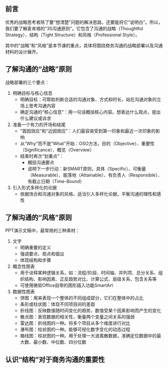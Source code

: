 ## 前言
优秀的战略思考者除了要“想清楚”问题的解决思路，还要能将它“说明白”。所以，我们要了解麦肯锡的“3S沟通原则”。它包含了沟通的战略（Thoughtful Strategy）、结构（Tight Structure）和风格（Professional Style）。

其中的“战略”和“风格”是本节课的重点，具体将围绕商务沟通的战略部署以及沟通材料的设计展开。
## 了解沟通的“战略”原则
战略部署的三个要点：
1. 明确目标与核心信息
   - 明确目标：可帮助判断合适的沟通对象、方式和时长，站在沟通对象的立场上思考沟通内容
   - 确定沟通的“核心信息”：用一句话概括核心内容。想表达什么观点，提出什么建议或诉求
2. 准备一个有力的开场和结尾
   - “首因效应”和“近因效应”：人们最容易受到第一印象和最近一次印象的影响
   - 从“Why”而不是“What”开始：OSO方法，目的（Objective）、重要性（Significance）、概览（Overview）
   - 结束时再次“划重点”：
      - 概括沟通要点
      - 说明下一步行动：新SMART原则，具体（Specific）、可衡量（Measurable）、能落地（Attainable）、有负责人（Responsible）、有截止日期（Time-Bound）
3. 引入形式多样化的论据
   - 依据场合和沟通对象的风格，适当引入多样化论据，平衡沟通的理性和感性
## 了解沟通的“风格”原则
PPT演示文稿中，最常用的三种素材：
1. 文字
   - 明确重要的定义
   - 强调要点、观点和倡议
   - 体现结构和步骤
2. 概念性图表  
   - 用于诠释某种逻辑关系，如：流程/阶段、时间轴、并列项、总分关系、组织结构、影响因素、正反趋势对比、计算公式、层级关系、包含关系等
   - 可使用微软Office自带的图形插入功能SmartArt
3. 数据性图表
   - 饼图：用来表现一个整体的不同组成部分，它们在整体中的占比
   - 条形或柱状图：体现不同项目间的差距
   - 折线图：反映数值随时间变化的趋势，数值受某个因素影响而产生的变化
   - 散点图：表现数据的相关性，衡量两个变量之间关系的强弱
   - 雷达图：折线图的一种。将多个项目从多个维度进行对比
   - 瀑布图：柱状图的一种。能够可视化数字变化的动态过程
   - 箱线图：柱状图的一种。用于处理一大波离散数据，准确定位数据中的最大数、最小数、中位数、四分位数
## 认识“结构”对于商务沟通的重要性
